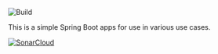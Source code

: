 ![Build](https://github.com/scorpionsoftware/spring-boot-hello-app/workflows/Build/badge.svg)

This is a simple Spring Boot apps for use in various use cases.

[![SonarCloud](https://sonarcloud.io/images/project_badges/sonarcloud-white.svg)](https://sonarcloud.io/dashboard?id=scorpionsoftware_spring-boot-hello-app)